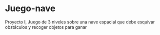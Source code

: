 # Juego-nave
Proyecto I, Juego de 3 niveles sobre una nave espacial que debe esquivar obstáculos y recoger objetos para ganar
